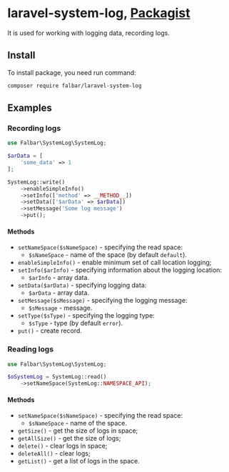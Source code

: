 # laravel-system-log, [Packagist](https://packagist.org/packages/falbar/laravel-system-log)

It is used for working with logging data, recording logs.

## Install

To install package, you need run command:

```bash
composer require falbar/laravel-system-log
```

## Examples

### Recording logs

```php
use Falbar\SystemLog\SystemLog;

$arData = [
    'some_data' => 1
];

SystemLog::write()
    ->enableSimpleInfo()
    ->setInfo(['method' => __METHOD__])
    ->setData(['$arData' => $arData])
    ->setMessage('Some log message')
    ->put();
```

#### Methods

* `setNameSpace($sNameSpace)` - specifying the read space:
    * `$sNameSpace` - name of the space (by default `default`).
* `enableSimpleInfo()` - enable minimum set of call location logging;
* `setInfo($arInfo)` - specifying information about the logging location:
    * `$arInfo` - array data.
* `setData($arData)` - specifying logging data:
    * `$arData` - array data.
* `setMessage($sMessage)` - specifying the logging message:
    * `$sMessage` - message.
* `setType($sType)` - specifying the logging type:
    * `$sType` - type (by default `error`).
* `put()` - create record.

### Reading logs

```php
use Falbar\SystemLog\SystemLog;

$oSystemLog = SystemLog::read()
    ->setNameSpace(SystemLog::NAMESPACE_API);
```

#### Methods

* `setNameSpace($sNameSpace)` - specifying the read space:
    * `$sNameSpace` - name of the space.
* `getSize()` - get the size of logs in space;
* `getAllSize()` - get the size of logs;
* `delete()` - clear logs in space;
* `deleteAll()` - clear logs;
* `getList()` - get a list of logs in the space.

